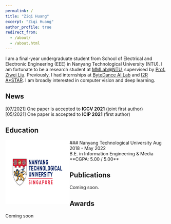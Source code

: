```yaml
---
permalink: /
title: "Ziqi Huang"
excerpt: "Ziqi Huang"
author_profile: true
redirect_from:
  - /about/
  - /about.html
---
```


I am a final-year undergraduate student from School of Electrical and Electronic Engineering (EEE) in Nanyang Technological University (NTU). I am fortunate to be a research student at [MMLab@NTU](https://www.mmlab-ntu.com), supervised by [Prof. Ziwei Liu](https://liuziwei7.github.io). Previously, I had internships at [ByteDance AI Lab](https://ailab.bytedance.com) and [I2R A*STAR](https://www.a-star.edu.sg/i2r). I am broadly interested in computer vision and deep learning.


News
-----
[07/2021] One paper is accepted to **ICCV 2021** (joint first author)  <br />
[05/2021] One paper is accepted to **ICIP 2021** (first author)

Education
-----
<img style="float: left;" src="../images/NTU_logo.png" width="200" height="200">
### Nanyang Technological University
Aug 2018 - May 2022<br />
B.E. in Information Engineering & Media<br />
**CGPA: 5.00 / 5.00**

Publications
-----
Coming soon.

Awards
-----
Coming soon
